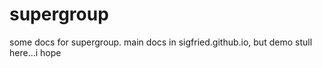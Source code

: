 supergroup
==========

some docs for supergroup. main docs in sigfried.github.io, but demo stull here...i hope
